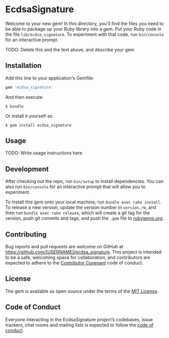 # EcdsaSignature

Welcome to your new gem! In this directory, you'll find the files you need to be able to package up your Ruby library into a gem. Put your Ruby code in the file `lib/ecdsa_signature`. To experiment with that code, run `bin/console` for an interactive prompt.

TODO: Delete this and the text above, and describe your gem

## Installation

Add this line to your application's Gemfile:

```ruby
gem 'ecdsa_signature'
```

And then execute:

    $ bundle

Or install it yourself as:

    $ gem install ecdsa_signature

## Usage

TODO: Write usage instructions here

## Development

After checking out the repo, run `bin/setup` to install dependencies. You can also run `bin/console` for an interactive prompt that will allow you to experiment.

To install this gem onto your local machine, run `bundle exec rake install`. To release a new version, update the version number in `version.rb`, and then run `bundle exec rake release`, which will create a git tag for the version, push git commits and tags, and push the `.gem` file to [rubygems.org](https://rubygems.org).

## Contributing

Bug reports and pull requests are welcome on GitHub at https://github.com/[USERNAME]/ecdsa_signature. This project is intended to be a safe, welcoming space for collaboration, and contributors are expected to adhere to the [Contributor Covenant](http://contributor-covenant.org) code of conduct.

## License

The gem is available as open source under the terms of the [MIT License](https://opensource.org/licenses/MIT).

## Code of Conduct

Everyone interacting in the EcdsaSignature project’s codebases, issue trackers, chat rooms and mailing lists is expected to follow the [code of conduct](https://github.com/[USERNAME]/ecdsa_signature/blob/master/CODE_OF_CONDUCT.md).
